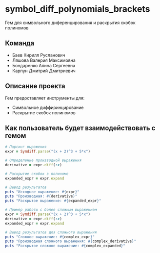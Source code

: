 # symbol_diff_polynomials_brackets
Гем для символьного диференцирования и раскрытия скобок полиномов

## Команда
- Баев Кирилл Русланович
- Ляшова Валерия Максимовна 
- Бондаренко Алина Сергеевна
- Карпун Дмитрий Дмитриевич

## Описание проекта
Гем предоставляет инструменты для:
- Cимвольное диффиринцирование
- Раскрытие скобок полиномов

## Как пользователь будет взаимодействовать с гемом
```ruby
# Парсинг выражения
expr = Symdiff.parse("(x + 2)^3 + 5*x")

# Определение производной выражения
derivative = expr.diff(:x)

# Раскрытие скобок в полиноме
expanded_expr = expr.expand

# Вывод результатов
puts "Исходное выражение: #{expr}"
puts "Производная: #{derivative}"
puts "Раскрытое выражение: #{expanded_expr}"

# Пример работы с более сложным выражением
expr = Symdiff.parse("(x + 2)^3 + 5*x")
derivative = expr.diff(:x)
expanded_expr = expr.expand

# Вывод результатов для сложного выражения
puts "Сложное выражение: #{complex_expr}"
puts "Производная сложного выражения: #{complex_derivative}"
puts "Раскрытое сложное выражение: #{complex_expanded}"
```
